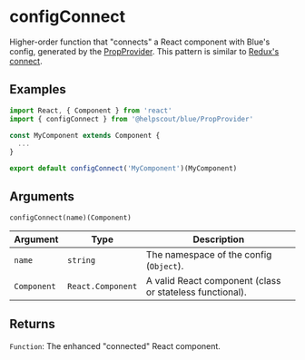 # configConnect

Higher-order function that "connects" a React component with Blue's config, generated by the [PropProvider](./Provider.md). This pattern is similar to [Redux's connect](https://github.com/reduxjs/react-redux).

## Examples

```jsx
import React, { Component } from 'react'
import { configConnect } from '@helpscout/blue/PropProvider'

const MyComponent extends Component {
  ...
}

export default configConnect('MyComponent')(MyComponent)
```

## Arguments

```
configConnect(name)(Component)
```

| Argument    | Type              | Description                                              |
| ----------- | ----------------- | -------------------------------------------------------- |
| `name`      | `string`          | The namespace of the config (`Object`).                  |
| `Component` | `React.Component` | A valid React component (class or stateless functional). |

## Returns

`Function`: The enhanced "connected" React component.
